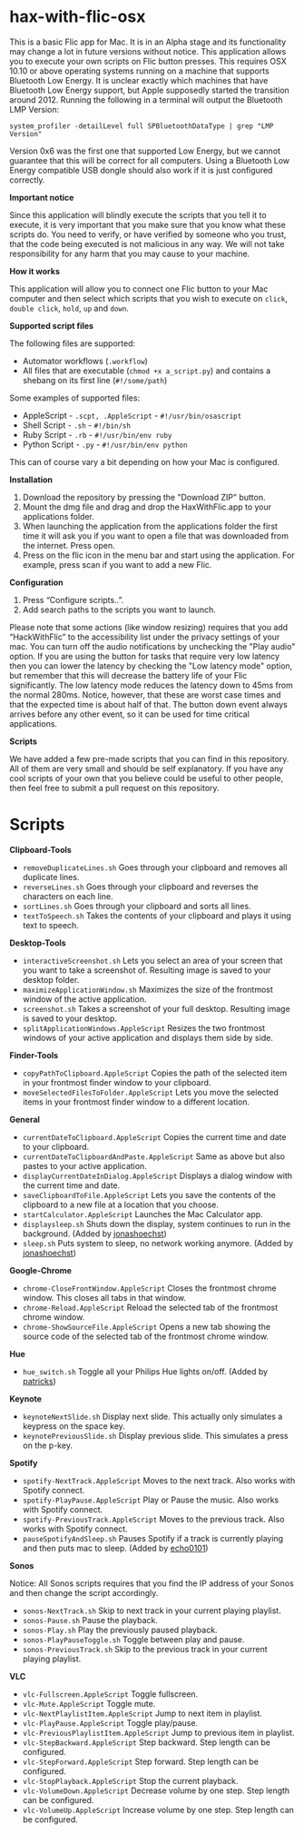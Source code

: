 # hax-with-flic-osx

This is a basic Flic app for Mac. It is in an Alpha stage and its functionality may change a lot in future versions without notice. This application allows you to execute your own scripts on Flic button presses. This requires OSX 10.10 or above operating systems running on a machine that supports Bluetooth Low Energy. It is unclear exactly which machines that have Bluetooth Low Energy support, but Apple supposedly started the transition around 2012. Running the following in a terminal will output the Bluetooth LMP Version:

	system_profiler -detailLevel full SPBluetoothDataType | grep "LMP Version"

Version 0x6 was the first one that supported Low Energy, but we cannot guarantee that this will be correct for all computers. Using a Bluetooth Low Energy compatible USB dongle should also work if it is just configured correctly.

**Important notice**

Since this application will blindly execute the scripts that you tell it to execute, it is very important that you make sure that you know what these scripts do. You need to verify, or have verified by someone who you trust, that the code being executed is not malicious in any way. We will not take responsibility for any harm that you may cause to your machine. 

**How it works**

This application will allow you to connect one Flic button to your Mac computer and then select which scripts that you wish to execute on `click`, `double click`, `hold`, `up` and `down`.

**Supported script files**

The following files are supported:

* Automator workflows (`.workflow`)
* All files that are executable (`chmod +x a_script.py`) and contains a shebang on its first line (`#!/some/path`)

Some examples of supported files:

* AppleScript - `.scpt, .AppleScript` - `#!/usr/bin/osascript`
* Shell Script - `.sh` - `#!/bin/sh`
* Ruby Script - `.rb` - `#!/usr/bin/env ruby`
* Python Script - `.py` - `#!/usr/bin/env python`

This can of course vary a bit depending on how your Mac is configured.

**Installation**

1. Download the repository by pressing the "Download ZIP" button. 
2. Mount the dmg file and drag and drop the HaxWithFlic.app to your applications folder.
3. When launching the application from the applications folder the first time it will ask you if you want to open a file that was downloaded from the internet. Press open.
4. Press on the flic icon in the menu bar and start using the application. For example, press scan if you want to add a new Flic.

**Configuration**

1. Press “Configure scripts..”.
2. Add search paths to the scripts you want to launch.

Please note that some actions (like window resizing) requires that you add “HackWithFlic” to the accessibility list under the privacy settings of your mac. You can turn off the audio notifications by unchecking the "Play audio" option. If you are using the button for tasks that require very low latency then you can lower the latency by checking the "Low latency mode" option, but remember that this will decrease the battery life of your Flic significantly. The low latency mode reduces the latency down to 45ms from the normal 280ms. Notice, however, that these are worst case times and that the expected time is about half of that. The button down event always arrives before any other event, so it can be used for time critical applications.

**Scripts**

We have added a few pre-made scripts that you can find in this repository. All of them are very small and should be self explanatory. If you have any cool scripts of your own that you believe could be useful to other people, then feel free to submit a pull request on this repository.


# Scripts

**Clipboard-Tools**

* `removeDuplicateLines.sh` Goes through your clipboard and removes all duplicate lines.
* `reverseLines.sh` Goes through your clipboard and reverses the characters on each line.
* `sortLines.sh` Goes through your clipboard and sorts all lines.
* `textToSpeech.sh` Takes the contents of your clipboard and plays it using text to speech.

**Desktop-Tools**

* `interactiveScreenshot.sh` Lets you select an area of your screen that you want to take a screenshot of. Resulting image is saved to your desktop folder.
* `maximizeApplicationWindow.sh` Maximizes the size of the frontmost window of the active application.
* `screenshot.sh` Takes a screenshot of your full desktop. Resulting image is saved to your desktop.
* `splitApplicationWindows.AppleScript` Resizes the two frontmost windows of your active application and displays them side by side.

**Finder-Tools**

* `copyPathToClipboard.AppleScript` Copies the path of the selected item in your frontmost finder window to your clipboard.
* `moveSelectedFilesToFolder.AppleScript` Lets you move the selected items in your frontmost finder window to a different location.

**General**

* `currentDateToClipboard.AppleScript` Copies the current time and date to your clipboard.
* `currentDateToClipboardAndPaste.AppleScript` Same as above but also pastes to your active application.
* `displayCurrentDateInDialog.AppleScript` Displays a dialog window with the current time and date.
* `saveClipboardToFile.AppleScript` Lets you save the contents of the clipboard to a new file at a location that you choose.
* `startCalculator.AppleScript` Launches the Mac Calculator app.
* `displaysleep.sh` Shuts down the display, system continues to run in the background. (Added by [jonashoechst](https://github.com/jonashoechst))
* `sleep.sh` Puts system to sleep, no network working anymore. (Added by [jonashoechst](https://github.com/jonashoechst))

**Google-Chrome**

* `chrome-CloseFrontWindow.AppleScript` Closes the frontmost chrome window. This closes all tabs in that window.
* `chrome-Reload.AppleScript` Reload the selected tab of the frontmost chrome window.
* `chrome-ShowSourceFile.AppleScript` Opens a new tab showing the source code of the selected tab of the frontmost chrome window.

**Hue**

* `hue_switch.sh` Toggle all your Philips Hue lights on/off. (Added by [patricks](https://github.com/patricks))

**Keynote**

* `keynoteNextSlide.sh` Display next slide. This actually only simulates a keypress on the space key.
* `keynotePreviousSlide.sh` Display previous slide. This simulates a press on the p-key.

**Spotify**

* `spotify-NextTrack.AppleScript` Moves to the next track. Also works with Spotify connect.
* `spotify-PlayPause.AppleScript` Play or Pause the music. Also works with Spotify connect.
* `spotify-PreviousTrack.AppleScript` Moves to the previous track. Also works with Spotify connect.
* `pauseSpotifyAndSleep.sh` Pauses Spotify if a track is currently playing and then puts mac to sleep. (Added by [echo0101](https://github.com/echo0101))

**Sonos**

Notice: All Sonos scripts requires that you find the IP address of your Sonos and then change the script accordingly.

* `sonos-NextTrack.sh` Skip to next track in your current playing playlist.
* `sonos-Pause.sh` Pause the playback.
* `sonos-Play.sh` Play the previously paused playback.
* `sonos-PlayPauseToggle.sh` Toggle between play and pause.
* `sonos-PreviousTrack.sh` Skip to the previous track in your current playing playlist.

**VLC**

* `vlc-Fullscreen.AppleScript` Toggle fullscreen.
* `vlc-Mute.AppleScript` Toggle mute.
* `vlc-NextPlaylistItem.AppleScript` Jump to next item in playlist.
* `vlc-PlayPause.AppleScript` Toggle play/pause.
* `vlc-PreviousPlaylistItem.AppleScript` Jump to previous item in playlist.
* `vlc-StepBackward.AppleScript` Step backward. Step length can be configured.
* `vlc-StepForward.AppleScript` Step forward. Step length can be configured.
* `vlc-StopPlayback.AppleScript` Stop the current playback.
* `vlc-VolumeDown.AppleScript` Decrease volume by one step. Step length can be configured.
* `vlc-VolumeUp.AppleScript` Increase volume by one step. Step length can be configured.


